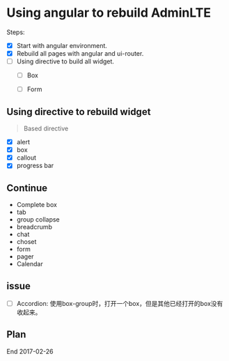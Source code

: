
# Using angular to rebuild AdminLTE

Steps:

- [x] Start with angular environment.
- [x] Rebuild all pages with angular and ui-router.
- [ ] Using directive to build all widget.
  - [ ] Box
  - [ ] Form


## Using directive to rebuild widget

> Based directive
- [x] alert
- [x] box
- [x] callout
- [x] progress bar

## Continue

* Complete box
* tab
* group collapse
* breadcrumb
* chat
* choset
* form
* pager
* Calendar

## issue
- [ ] Accordion: 使用box-group时，打开一个box，但是其他已经打开的box没有收起来。

## Plan
End 2017-02-26
